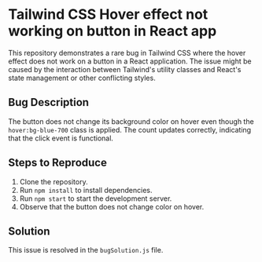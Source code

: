 # Tailwind CSS Hover effect not working on button in React app

This repository demonstrates a rare bug in Tailwind CSS where the hover effect does not work on a button in a React application. The issue might be caused by the interaction between Tailwind's utility classes and React's state management or other conflicting styles.

## Bug Description

The button does not change its background color on hover even though the `hover:bg-blue-700` class is applied. The count updates correctly, indicating that the click event is functional.

## Steps to Reproduce

1. Clone the repository.
2. Run `npm install` to install dependencies.
3. Run `npm start` to start the development server.
4. Observe that the button does not change color on hover.

## Solution

This issue is resolved in the `bugSolution.js` file.